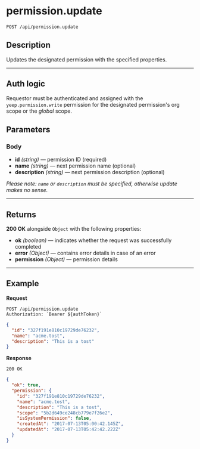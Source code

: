 # permission.update

`POST /api/permission.update`

## Description

Updates the designated permission with the specified properties.

---

## Auth logic

Requestor must be authenticated and assigned with the `yeep.permission.write` permission for the designated permission's org scope or the _global_ scope.

## Parameters

### Body

- **id** _(string)_ — permission ID (required)
- **name** _(string)_ — next permission name (optional)
- **description** _(string)_ — next permission description (optional)

_Please note: `name` or `description` must be specified, otherwise update makes no sense._

---

## Returns

**200 OK** alongside `Object` with the following properties:

- **ok** _(boolean)_ — indicates whether the request was successfully completed
- **error** _(Object)_ — contains error details in case of an error
- **permission** _(Object)_ — permission details

---

## Example

**Request**

```
POST /api/permission.update
Authorization: `Bearer ${authToken}`
```

```json
{
  "id": "327f191e810c19729de76232",
  "name": "acme.tost",
  "description": "This is a tost"
}
```

**Response**

`200 OK`

```json
{
  "ok": true,
  "permission": {
    "id": "327f191e810c19729de76232",
    "name": "acme.tost",
    "description": "This is a tost",
    "scope": "5b2d649ce248cb779e7f26e2",
    "isSystemPermission": false,
    "createdAt": "2017-07-13T05:00:42.145Z",
    "updatedAt": "2017-07-13T05:42:42.222Z"
  }
}
```
